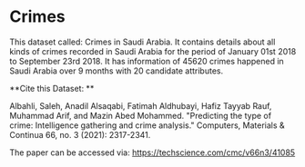 # Crimes
This dataset called: Crimes in Saudi Arabia. It contains details about all kinds of crimes recorded in Saudi Arabia for the period of January 01st 2018 to September 23rd 2018. It has information of 45620 crimes happened in Saudi Arabia over 9 months with 20 candidate attributes.

**Cite this Dataset:  **

Albahli, Saleh, Anadil Alsaqabi, Fatimah Aldhubayi, Hafiz Tayyab Rauf, Muhammad Arif, and Mazin Abed Mohammed. "Predicting the type of crime: Intelligence gathering and crime analysis." Computers, Materials & Continua 66, no. 3 (2021): 2317-2341.

The paper can be accessed via: https://techscience.com/cmc/v66n3/41085
